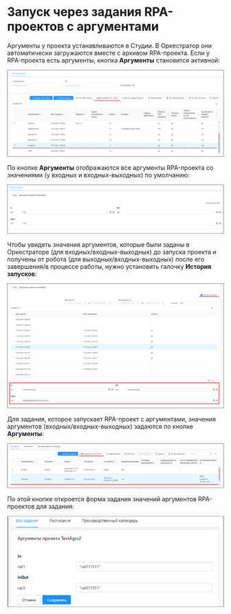 # Запуск через задания RPA-проектов с аргументами

Аргументы у проекта устанавливаются в Студии. В Оркестратор они автоматически загружаются вместе с архивом RPA-проекта. 
Если у RPA-проекта есть аргументы, кнопка **Аргументы** становится активной:

![](../../../orchestrator-new/resources/orchestrator-user/tasks/tasks-arguments1.PNG)

По кнопке **Аргументы** отображаются все аргументы RPA-проекта со значениями (у входных и входных-выходных) по умолчанию:

![](../../../orchestrator-new/resources/orchestrator-user/tasks/tasks-arguments2.PNG)

Чтобы увидеть значения аргументов, которые были заданы в Оркестраторе (для входных/входных-выходных) до запуска проекта и получены от робота (для выходных/входных-выходных) после его завершения/в процессе работы, нужно установить галочку **История запусков**:

![](../../../orchestrator-new/resources/orchestrator-user/tasks/tasks-arguments3.PNG)

Для задания, которое запускает RPA-проект с аргументами, значения аргументов (входных/входных-выходных) задаются по кнопке **Аргументы**:

![](../../../orchestrator-new/resources/orchestrator-user/tasks/tasks-arguments4.PNG)

По этой кнопке откроется форма задания значений аргументов RPA-проектов для задания:

![](../../../orchestrator-new/resources/orchestrator-user/tasks/tasks-arguments5.PNG)


